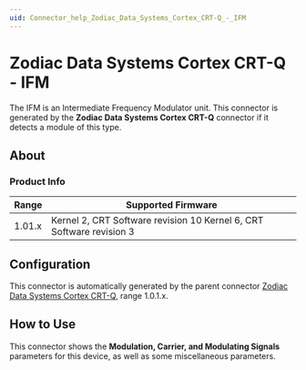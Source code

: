 ```yaml
---
uid: Connector_help_Zodiac_Data_Systems_Cortex_CRT-Q_-_IFM
---
```


# Zodiac Data Systems Cortex CRT-Q - IFM

The IFM is an Intermediate Frequency Modulator unit. This connector is generated by the **Zodiac Data Systems Cortex CRT-Q** connector if it detects a module of this type.

## About

### Product Info

| **Range** | **Supported Firmware**                                               |
|-----------|----------------------------------------------------------------------|
| 1.01.x    | Kernel 2, CRT Software revision 10 Kernel 6, CRT Software revision 3 |

## Configuration

This connector is automatically generated by the parent connector [Zodiac Data Systems Cortex CRT-Q,](xref:Connector_help_Zodiac_Data_Systems_Cortex_CRT-Q) range 1.0.1.x.

## How to Use

This connector shows the **Modulation, Carrier, and Modulating Signals** parameters for this device, as well as some miscellaneous parameters.
